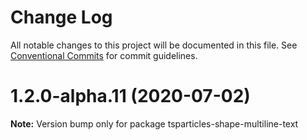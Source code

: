 # Change Log

All notable changes to this project will be documented in this file.
See [Conventional Commits](https://conventionalcommits.org) for commit guidelines.

# 1.2.0-alpha.11 (2020-07-02)

**Note:** Version bump only for package tsparticles-shape-multiline-text
